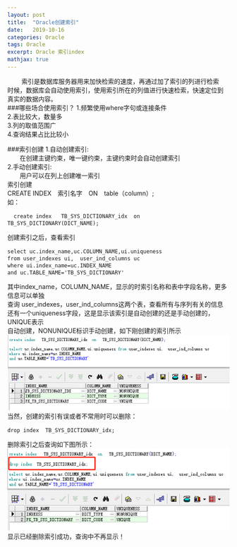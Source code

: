 ```yaml
---
layout: post
title:  "Oracle创建索引"
date:   2019-10-16 
categories: Oracle
tags: Oracle
excerpt: Oracle 索引index
mathjax: true
---
```

 &#8195;&#8195; 索引是数据库服务器用来加快检索的速度，再通过加了索引的列进行检索  
 时候，数据库会自动使用索引，使用索引所在的列值进行快速检索，快速定位到  
 真实的数据内容。  
###哪些场合使用索引？
 1.频繁使用where字句或连接条件  
 2.表比较大，数量多  
 3.列的取值范围广  
 4.查询结果占比比较小
 
###索引创建
1.自动创建索引:  
 &#8195;&#8195;在创建主键约束，唯一键约束，主键约束时会自动创建索引  
2.手动创建索引:  
  &#8195;&#8195;用户可以在列上创建唯一索引  
  索引创建  
  CREATE  INDEX　索引名字　ON　table（column）;  
  如：  
```Oracle
  create index   TB_SYS_DICTIONARY_idx  on   TB_SYS_DICTIONARY(DICT_NAME);
 ```
  创建索引之后，查看索引  
```
select uc.index_name,uc.COLUMN_NAME,ui.uniqueness 
from user_indexes ui,  user_ind_columns uc 
where ui.index_name=uc.INDEX_NAME
and uc.TABLE_NAME='TB_SYS_DICTIONARY'
```
  其中index_name，COLUMN_NAME，显示的时索引名称和表中字段名称，更多信息可以单独  
  查询 user_indexes，user_ind_columns这两个表，查看所有与序列有关的信息  
  还有一个uniqueness字段，这是显示该索引是自动创建的还是手动创建的，UNIQUE表示  
  自动创建，NONUNIQUE标识手动创建，如下刚创建的索引所示  
  ![Oracle 图标](https://github.com/zhangpillar/zhangpillar.github.io/blob/master/_posts/image/Oracle.png?raw=true)  
  当然，创建的索引有误或者不常用时可以删除：  
  ```oracle
drop index  TB_SYS_DICTIONARY_idx;
```
  删除索引之后查询如下图所示：  
  ![oracle 图标](https://github.com/zhangpillar/zhangpillar.github.io/blob/master/_posts/image/Oracledel.png?raw=true)  
 显示已经删除索引成功，查询中不再显示！
    